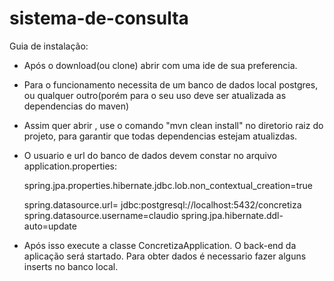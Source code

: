 # sistema-de-consulta

Guia de instalação:

- Após o download(ou clone) abrir com uma ide de sua preferencia.
- Para o funcionamento necessita de um banco de dados local postgres, ou qualquer outro(porém para o seu uso deve ser atualizada as dependencias do maven)
- Assim quer abrir , use o comando "mvn clean install" no diretorio raiz do projeto, para garantir que todas dependencias estejam atualizdas.
- O usuario e url do banco de dados devem constar no arquivo application.properties:

    spring.jpa.properties.hibernate.jdbc.lob.non_contextual_creation=true

    spring.datasource.url= jdbc:postgresql://localhost:5432/concretiza
    spring.datasource.username=claudio
    spring.jpa.hibernate.ddl-auto=update
    
- Após isso execute a classe ConcretizaApplication. O back-end da aplicação será startado. Para obter dados é necessario fazer alguns inserts no banco local.
